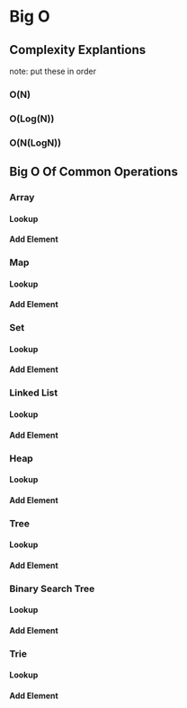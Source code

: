 # Big O

## Complexity Explantions

note: put these in order

### O(N)

### O(Log(N))

### O(N(LogN))

## Big O Of Common Operations

### Array

#### Lookup

#### Add Element

### Map
#### Lookup

#### Add Element

### Set 
#### Lookup

#### Add Element

### Linked List
#### Lookup

#### Add Element

### Heap
#### Lookup

#### Add Element

### Tree
#### Lookup

#### Add Element

### Binary Search Tree
#### Lookup

#### Add Element

### Trie
#### Lookup

#### Add Element
